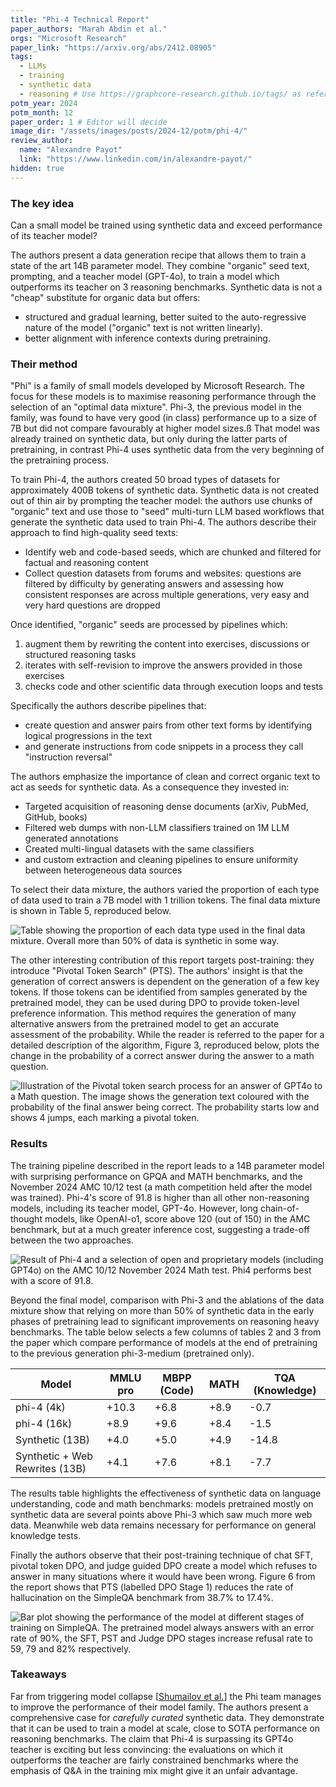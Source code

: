 ```yaml
---
title: "Phi-4 Technical Report"
paper_authors: "Marah Abdin et al."
orgs: "Microsoft Research"
paper_link: "https://arxiv.org/abs/2412.08905"
tags:
  - LLMs
  - training
  - synthetic data
  - reasoning # Use https://graphcore-research.github.io/tags/ as reference
potm_year: 2024
potm_month: 12
paper_order: 1 # Editor will decide
image_dir: "/assets/images/posts/2024-12/potm/phi-4/"
review_author:
  name: "Alexandre Payot"
  link: "https://www.linkedin.com/in/alexandre-payot/"
hidden: true
---
```


### The key idea

Can a small model be trained using synthetic data and exceed performance of its teacher model?

The authors present a data generation recipe that allows them to train a state of the art 14B parameter model. They combine "organic" seed text, prompting, and a teacher model (GPT-4o), to train a model which outperforms its teacher on 3 reasoning benchmarks. Synthetic data is not a "cheap" substitute for organic data but offers:

- structured and gradual learning, better suited to the auto-regressive nature of the model ("organic" text is not written linearly).
- better alignment with inference contexts during pretraining.

### Their method

"Phi" is a family of small models developed by Microsoft Research. The focus for these models is to maximise reasoning performance through the selection of an "optimal data mixture".
Phi-3, the previous model in the family, was found to have very good (in class) performance up to a size of 7B but did not compare favourably at higher model sizes.ß
That model was already trained on synthetic data, but only during the latter parts of pretraining, in contrast Phi-4 uses synthetic data from the very beginning of the pretraining process.

To train Phi-4, the authors created 50 broad types of datasets for approximately 400B tokens of synthetic data.
Synthetic data is not created out of thin air by prompting the teacher model: the authors use chunks of "organic" text and use those to "seed" multi-turn LLM based workflows that generate the synthetic data used to train Phi-4. The authors describe their approach to find high-quality seed texts:

- Identify web and code-based seeds, which are chunked and filtered for factual and reasoning content
- Collect question datasets from forums and websites: questions are filtered by difficulty by generating answers and assessing how consistent responses are across multiple generations, very easy and very hard questions are dropped

Once identified, "organic" seeds are processed by pipelines which:

1. augment them by rewriting the content into exercises, discussions or structured reasoning tasks
2. iterates with self-revision to improve the answers provided in those exercises
3. checks code and other scientific data through execution loops and tests

Specifically the authors describe pipelines that:

- create question and answer pairs from other text forms by identifying logical progressions in the text
- and generate instructions from code snippets in a process they call "instruction reversal"

The authors emphasize the importance of clean and correct organic text to act as seeds for synthetic data. As a consequence they invested in:

- Targeted acquisition of reasoning dense documents (arXiv, PubMed, GitHub, books)
- Filtered web dumps with non-LLM classifiers trained on 1M LLM generated annotations
- Created multi-lingual datasets with the same classifiers
- and custom extraction and cleaning pipelines to ensure uniformity between heterogeneous data sources

To select their data mixture, the authors varied the proportion of each type of data used to train a 7B model with 1 trillion tokens. The final data mixture is shown in Table 5, reproduced below.

<img class="constrained_img" src="{{ page.image_dir | append: 'tab5-datamix.png' | relative_url }}" alt="Table showing the proportion of each data type used in the final data mixture. Overall more than 50% of data is synthetic in some way.">

The other interesting contribution of this report targets post-training: they introduce "Pivotal Token Search" (PTS). The authors' insight is that the generation of correct answers is dependent on the generation of a few key tokens. If those tokens can be identified from samples generated by the pretrained model, they can be used during DPO to provide token-level preference information. This method requires the generation of many alternative answers from the pretrained model to get an accurate assessment of the probability. While the reader is referred to the paper for a detailed description of the algorithm, Figure 3, reproduced below, plots the change in the probability of a correct answer during the answer to a math question.

<img src="{{ page.image_dir | append: 'fig3-pts.png' | relative_url }}" alt="Illustration of the Pivotal token search process for an answer of GPT4o to a Math question. The image shows the generation text coloured with the probability of the final answer being correct. The probability starts low and shows 4 jumps, each marking a pivotal token.">

### Results

The training pipeline described in the report leads to a 14B parameter model with surprising performance on GPQA and MATH benchmarks, and the November 2024 AMC 10/12 test (a math competition held after the model was trained).
Phi-4's score of 91.8 is higher than all other non-reasoning models, including its teacher model, GPT-4o.
However, long chain-of-thought models, like OpenAI-o1, score above 120 (out of 150) in the AMC benchmark, but at a much greater inference cost, suggesting a trade-off between the two approaches.

<img src="{{ page.image_dir | append: 'fig1-amc-benchmark.png' | relative_url }}" alt="Result of Phi-4 and a selection of open and proprietary models (including GPT4o) on the AMC 10/12 November 2024 Math test. Phi4 performs best with a score of 91.8.">


Beyond the final model, comparison with Phi-3 and the ablations of the data mixture show that relying on more than 50% of synthetic data in the early phases of pretraining lead to significant improvements on reasoning heavy benchmarks. The table below selects a few columns of tables 2 and 3 from the paper which compare performance of models at the end of pretraining to the previous generation phi-3-medium (pretrained only).

| Model                          | MMLU pro | MBPP (Code) | MATH | TQA (Knowledge) |
| ------------------------------ | -------- | ----------- | ---- | --------------- |
| phi-4 (4k)                     | +10.3    | +6.8        | +8.9 | -0.7            |
| phi-4 (16k)                    | +8.9     | +9.6        | +8.4 | -1.5            |
| Synthetic (13B)                | +4.0     | +5.0        | +4.9 | -14.8           |
| Synthetic + Web Rewrites (13B) | +4.1     | +7.6        | +8.1 | -7.7            |

The results table highlights the effectiveness of synthetic data on language understanding, code and math benchmarks: models pretrained mostly on synthetic data are several points above Phi-3 which saw much more web data. Meanwhile web data remains necessary for performance on general knowledge tests.

Finally the authors observe that their post-training technique of chat SFT, pivotal token DPO, and judge guided DPO create a model which refuses to answer in many situations where it would have been wrong. Figure 6 from the report shows that PTS (labelled DPO Stage 1) reduces the rate of hallucination on the SimpleQA benchmark from 38.7% to 17.4%.

<img src="{{ page.image_dir | append: 'fig6-hallucinations.png' | relative_url }}" alt="Bar plot showing the performance of the model at different stages of training on SimpleQA. The pretrained model always answers with an error rate of 90%, the SFT, PST and Judge DPO stages increase refusal rate to 59, 79 and 82% respectively.">

### Takeaways

Far from triggering model collapse [[Shumailov et al.](https://www.nature.com/articles/s41586-024-07566-y)] the Phi team manages to improve the performance of their model family.
The authors present a comprehensive case for _carefully curated_ synthetic data.
They demonstrate that it can be used to train a model at scale, close to SOTA performance on reasoning benchmarks.
The claim that Phi-4 is surpassing its GPT4o teacher is exciting but less convincing: the evaluations on which it outperforms the teacher are fairly constrained benchmarks where the emphasis of Q&A in the training mix might give it an unfair advantage.
